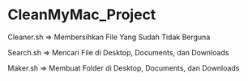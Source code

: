 # CleanMyMac_Project


Cleaner.sh => Membersihkan File Yang Sudah Tidak Berguna

Search.sh => Mencari File di Desktop, Documents, dan Downloads

Maker.sh => Membuat Folder di  Desktop, Documents, dan Downloads
